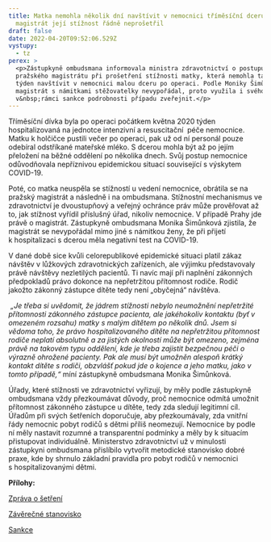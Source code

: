 ```yaml
---
title: Matka nemohla několik dní navštívit v nemocnici tříměsíční dceru,
  magistrát její stížnost řádně neprošetřil
draft: false
date: 2022-04-20T09:52:06.529Z
vystupy:
  - tz
perex: >
  <p>Zástupkyně ombudsmana informovala ministra zdravotnictví o postupu
  pražského magistrátu při prošetření stížnosti matky, která nemohla takřka
  týden navštívit v nemocnici malou dceru po operaci. Podle Moniky Šimůnkové se
  magistrát s námitkami stěžovatelky nevypořádal, proto využila i svého práva
  v&nbsp;rámci sankce podrobnosti případu zveřejnit.</p>
---
```

<p>Tříměsíční dívka byla po operaci počátkem&nbsp;května 2020 týden hospitalizovaná na jednotce intenzivní a resuscitační &nbsp;péče nemocnice. Matku k&nbsp;holčičce pustili večer po operaci, pak už od ní personál pouze odebíral odstříkané mateřské mléko. S dcerou mohla být až po jejím přeložení na běžné oddělení po několika dnech. Svůj postup nemocnice odůvodňovala nepříznivou epidemickou situací související s&nbsp;výskytem COVID-19.</p>

<p>Poté, co matka neuspěla se stížností u vedení nemocnice, obrátila se na pražský magistrát a následně i na ombudsmana. Stížnostní mechanismus ve zdravotnictví je dvoustupňový a veřejný ochránce práv může prověřovat až to, jak stížnost vyřídil příslušný úřad, nikoliv nemocnice. V&nbsp;případě Prahy jde právě o magistrát. Zástupkyně ombudsmana Monika Šimůnková zjistila, že magistrát se nevypořádal mimo jiné s&nbsp;námitkou ženy, že při přijetí k&nbsp;hospitalizaci s&nbsp;dcerou měla negativní test na COVID-19.</p>

<p>V dané době sice kvůli celorepublikové epidemické situaci platil zákaz návštěv v lůžkových zdravotnických zařízeních, ale výjimku představovaly právě návštěvy nezletilých pacientů. Ti navíc mají při naplnění zákonných předpokladů právo dokonce na&nbsp;nepřetržitou přítomnost rodiče. Rodič jakožto zákonný zástupce dítěte tedy není &bdquo;obyčejná&ldquo; návštěva.</p>

<p><em>&nbsp;&bdquo;Je třeba si uvědomit, že jádrem stížnosti nebylo neumožnění nepřetržité přítomnosti zákonného zástupce pacienta, ale jakéhokoliv kontaktu (byť v omezeném rozsahu) matky s&nbsp;malým dítětem po několik dnů. Jsem si vědoma toho, že právo hospitalizovaného dítěte na nepřetržitou přítomnost rodiče neplatí absolutně a za jistých okolností může být omezeno, zejména právě na takovém typu oddělení, kde je třeba zajistit bezpečnou péči o výrazně ohrožené pacienty. Pak ale musí být umožněn alespoň krátký kontakt dítěte s rodiči, obzvlášť pokud jde o kojence a jeho matku, jako v tomto případě,&ldquo; </em>míní zástupkyně ombudsmana Monika Šimůnková.</p>

<p>Úřady, které stížnosti ve zdravotnictví vyřizují, by měly podle zástupkyně ombudsmana vždy přezkoumávat důvody, proč nemocnice odmítá umožnit přítomnost zákonného zástupce u dítěte, tedy zda sledují legitimní cíl. Úřadům při svých šetřeních doporučuje, aby přezkoumávaly, zda vnitřní řády nemocnic pobyt rodičů s&nbsp;dětmi příliš neomezují. Nemocnice by podle ní měly nastavit rozumné a transparentní podmínky a měly by k&nbsp;situacím přistupovat individuálně. Ministerstvo zdravotnictví už v&nbsp;minulosti zástupkyni ombudsmana přislíbilo vytvořit metodické stanovisko dobré praxe, kde by shrnulo základní pravidla pro pobyt rodičů v&nbsp;nemocnici s&nbsp;hospitalizovanými dětmi.</p>

<p><strong>Přílohy: </strong></p>

<p><a href="https://eso.ochrance.cz/Nalezene/Edit/10306">Zpráva o šetření</a></p>

<p><a href="https://eso.ochrance.cz/Nalezene/Edit/10308">Závěrečné stanovisko</a></p>

<p><a href="https://eso.ochrance.cz/Nalezene/Edit/10300">Sankce</a></p>
